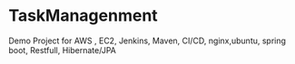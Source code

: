 # TaskManagenment
Demo Project for AWS , EC2, Jenkins, Maven, CI/CD, nginx,ubuntu, spring boot, Restfull, Hibernate/JPA
